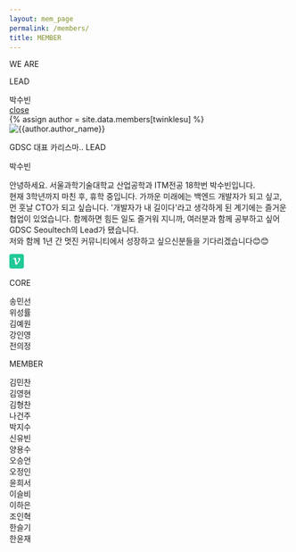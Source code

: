 ```yaml
---
layout: mem_page
permalink: /members/
title: MEMBER
---
```


<head>
  <meta charset="UTF-8">
  <link rel="stylesheet" href="/css/member.css">
  <link rel="stylesheet" href="/css/folder.css">
  <link rel="stylesheet" href="/css/click_members.css">
</head>

<body>
  <div class="container">
    <p>WE ARE <span class="typed-text"></span><span class="cursor">&nbsp;</span></p>
  </div>

 <!-- lead part start -->
  <div class="introduction">
      <p class="who">LEAD</p>
      <div class="member-card-container">
            <div class="member-card">
                  <div class="folder" id="su">
                  </div>
                  <span class="member-name">박수빈</span>
            </div>  
            <div class="black_bg" id="su">
                  <div class="modal_close" id="su"><a href="#;">close</a></div>
            </div>
            <!-- modal start -->
            <div class="modal_wrap" id="su">
                  <div class="the_member">
                        {% assign author = site.data.members[twinklesu] %}
                        <img class="member_image" src="https://github.com/twinklesu.png" alt="{{author.author_name}}">
                        <div class ="member_description">
                              <p class="text" id="title"> GDSC 대표 카리스마.. LEAD </p>
                              <p class="text" id="name"> 박수빈 </p>
                              <P class="text" id="d"> 안녕하세요. 서울과학기술대학교 산업공학과 ITM전공 18학번 박수빈입니다. <br>
                              현재 3학년까지 마친 후, 휴학 중입니다. 가까운 미래에는 백엔드 개발자가 되고 싶고, 먼 훗날 CTO가 되고 싶습니다. '개발자가 내 길이다'라고 생각하게 된 계기에는 즐거운 협업이 있었습니다. 함께하면 힘든 일도 즐거워 지니까, 여러분과 함께 공부하고 싶어 GDSC Seoultech의 Lead가 됐습니다. <br>
                              저와 함께 1년 간 멋진 커뮤니티에서 성장하고 싶으신분들을 기다리겠습니다😊😊</p>
                              <span class="member-icon"><a class="link-dark" href="https://github.com/twinklesu"><i class="fa fa-github fa-2x"></i></a></span>
                              <span class="member-icon"><a class="link-dark" href="https://velog.io/@twinklesu914/about"><img src="/img/blog_icon/velog.jpg" width="26px"></a></span>
                        </div>
                  </div>
            </div>     
            <!-- modal end -->                
      </div>    
  </div>
 <!-- lead part end -->

<!-- core part start -->
<div class="introduction not-lead-part">
      <p class="who">CORE</p>
      <div class="member-card-container">
            <div class="member-card">
                  <div class="folder" id="min">
                  </div>
                  <span class="member-name">송민선</span>
            </div>  
            <div class="member-card">
                  <div class="folder" id="min">
                  </div>
                  <span class="member-name">위성률</span>
            </div>  
            <div class="member-card">
                  <div class="folder" id="min">
                  </div>
                  <span class="member-name">김예원</span>
            </div>  
            <div class="member-card">
                  <div class="folder" id="min">
                  </div>
                  <span class="member-name">강인영</span>
            </div>  
            <div class="member-card">
                  <div class="folder" id="min">
                  </div>
                  <span class="member-name">전의정</span>
            </div>
      </div>  
                  <!-- <div class="who_are">
                  <div class="folder" id= min> 
                  </div>
                  <div class="folder" id="seong"> 
                  </div>
                  <div class="folder" id="ye"> 
                  </div>
            </div> -->
             <!-- <div class="black_bg" id="min">
                  <div class="modal_close" id="min"><a href="#;">close</a></div>
            </div>
                  <div class="modal_wrap" id="min">
                        <div class="the_member">
                              <img class="member_image" src="https://github.com/Songminseon.png" alt="{{author.author_name}}">
                              <div class ="member_description">
                                    <p class="text" id="title"> GDSC 대표 멘트추천 받습니다. </p>
                                    <p class="text" id="name"> 송민선 </p>
                                    <P class="text" id="d"> 안녕하세요. 서울과학기술대학교 산업공학과 ITM학부 16학번 송민선입니다. 작년 3학년을 마친 후, 현재 휴학 중이며 다양한 활동을 하면서 부딪히고 있습니다. 혼자서 모든 것을 할 수 있는 개발자, 1인 창업이라는 목표를 꿈꾸면서 개발 공부를 시작하였습니다. 현재 다양한 프로젝트를 참여하면서 풀스택 개발자로 성장하고 있습니다. 이번 GDSC를 통해 개발자로서 성장하고 싶은분, 개발 공부 같이하고 싶은 분, 사이드 프로젝트를 하고 싶으신 분 모두 기다리고 있습니다.</p>
                                    <span class="member-icon"><a class="link-dark" href="https://github.com/Songminseon"><i class="fa fa-github fa-2x"></i></a></span>
                              </div>
                        </div>
                  </div>
             <div class="black_bg" id="seong">
                  <div class="modal_close" id="seong"><a href="#;">close</a></div>
            </div>
                  <div class="modal_wrap" id="seong">
                        <div class="the_member">
                          {% assign author = site.data.members[twinklesu] %}
                              <img class="member_image" src="https://github.com/s-ryuri.png" alt="{{author.author_name}}">
                              <div class ="member_description">
                                    <p class="text" id="title"> GDSC 대표 멘트추천받습니다. </p>
                                    <p class="text" id="name"> 위성률 </p>
                                    <P class="text" id="d"> 안녕하세요! 제가 만든 기술이 모두에게 도움이 되기를 꿈꾸는 산업공학과/컴퓨터공학과 16학번 위성률입니다. 현재는 머신러닝/딥러닝 분야에 관심을 가지면서 공부를 하고 있고 알고리즘, 백엔드 분야에도 관심이 있어 공부를 할 예정입니다. 다양한 사람을 만나고 다양한 프로젝트를 하고 싶어 동아리에 들어왔습니다.  저희와 함께 열심히 동아리 활동을 하실 수 있는 열정과 의지 넘치는 분 대단히 환영합니다!</p>
                                    <span class="member-icon"><a class="link-dark" href="https://github.com/s-ryuri"><i class="fa fa-github fa-2x"></i></a></span>
                              </div>
                        </div>
                  </div>                  
             <div class="black_bg" id="ye">
                  <div class="modal_close" id="ye"><a href="#;">close</a></div>
            </div>
                  <div class="modal_wrap" id="ye">
                        <div class="the_member">
                          {% assign author = site.data.members[twinklesu] %}
                              <img class="member_image" src="https://github.com/comye1.png" alt="{{author.author_name}}">
                              <div class ="member_description">
                                    <p class="text" id="title"> GDSC 대표 멘트추천받습니다 </p>
                                    <p class="text" id="name"> 김예원 </p>
                                    <P class="text" id="d"> 안녕하세요. 안드로이드 개발자를 목표로 공부하고 있는 컴퓨터공학과 18학번 김예원입니다. 고독하게 공부해오신 분들, 저도 그랬습니다. 혼자 하며 잡힐 듯 잡히지 않았던 개념들 머리 맞대어 이해해 봅시다! 또 여러 분야의 열정 넘치는 분들과 함께 프로젝트도 완성해 보아요! (Jetpack Compose에 관심 있으신 분들 환영합니다!)</p>
                                    <span class="member-icon"><a class="link-dark" href="https://github.com/comye1"><i class="fa fa-github fa-2x"></i></a></span>
                                    <span class="member-icon"><a class="link-dark" href="https://blog.naver.com/comye1"><img src="/img/blog_icon/naver.jpg" width="26px"></a></span>
                              </div>
                        </div>
                  </div>                                        -->
            <!-- <div class="black_bg" id="in">
                  <div class="modal_close" id="in"><a href="#;">close</a></div>
            </div>
                  <div class="modal_wrap" id="in">
                        <div class="the_member">
                          {% assign author = site.data.members[twinklesu] %}
                              <img class="member_image" src="http://mnews.imaeil.com/inc/photos/2019/12/03/2019120315450295936_l.jpg" alt="{{author.author_name}}">
                              <div class ="member_description">
                                    <p class="text" id="title"> GDSC 대표 멘트 추천받습니다 </p>
                                    <p class="text" id="name"> 강인영 </p>
                                    <P class="text" id="d"> 안녕하세요! 산업공학과 ITM전공에 재학 중인 19학번 강인영입니다. 안드로이드 개발, 웹 프론트 등을 경험해 보았고, 최근에는 유니티와 인공지능 등에 대해 관심을 가지고 알아가는 중입니다. 새로운 분야에 대한 호기심도 많고 여러 사람들과 함께 프로젝트를 해보고 싶어서 GDSC의 일원으로 참여하게 되었습니다. 지치지 않고 꾸준히 동아리 활동을 해나갈 수 있는 분들과 함께 GDSC를 가꾸어 나갈 수 있으면 합니다~! 많은 관심 부탁드려요!!</p>
                                    <span class="member-icon"><a class="link-dark" href="https://github.com/KangInyeong"><i class="fa fa-github fa-2x"></i></a></span>
                              </div>
                        </div>
                  </div>      
            <div class="black_bg" id="ui">
                  <div class="modal_close" id="ui"><a href="#;">close</a></div>
            </div>
                  <div class="modal_wrap" id="ui">
                        <div class="the_member">
                          {% assign author = site.data.members[twinklesu] %}
                              <img class="member_image" src="https://github.com/juijeong8324.png" alt="{{author.author_name}}">
                              <div class ="member_description">
                                    <p class="text" id="title"> GDSC 뭐라혀? </p>
                                    <p class="text" id="name"> 전의정 </p>
                                    <P class="text" id="d"> 안녕하세요! 저는 컴퓨터공학과 20학번 전의정입니다. 저는 아직 뚜렷한 진로를 정하지 않았고 다양한 분야의 프로그래밍 언어를 많이 접해보고 프로젝트화 하는 것을 목표로 하고 있습니다. 저는 현재 안드로이드, 스프링, VR(유니티 활용), 데이터 분석 및 인공지능, 아두이노 등에 관심을 갖고 있습니다! 아직 뚜렷하게 잘하는 분야는 없습니다만 배운 내용을 바탕으로 재밌는 프로젝트를 진행하는 것은 자신있습니다!! 안드로이드, 웹 프론트/백 , 데이터 분석 및 인공지능 뿐만 아니라 다양한 분야를 배우고 이를 활용하여 창의적이고 재밌고, 사회에 도움을 주는 프로젝트를 진행하고 싶은 분들은 자신있게 도전해보아요! </p>
                                    <span class="member-icon"><a class="link-dark" href="https://github.com/juijeong8324"><i class="fa fa-github fa-2x"></i></a></span>
                              </div>
                        </div>
                  </div>       -->
  </div>
  <!-- Core part end -->

<!-- member part start -->
  <div class="introduction not-lead-part">
        <p class="who">MEMBER</p>
            <div class="member-card-container">
                  <div class="member-card">
                        <div class="folder">
                        </div>
                        <span class="member-name">김민찬</span>
                  </div>
                  <div class="member-card">
                        <div class="folder">
                        </div>
                        <span class="member-name">김영현</span>
                  </div>
                  <div class="member-card">
                        <div class="folder">
                        </div>
                        <span class="member-name">김형찬</span>
                  </div>
                  <div class="member-card">
                        <div class="folder">
                        </div>
                        <span class="member-name">나건주</span>
                  </div>
                  <div class="member-card">
                        <div class="folder">
                        </div>
                        <span class="member-name">박지수</span>
                  </div>
                  <div class="member-card">
                        <div class="folder">
                        </div>
                        <span class="member-name">신유빈</span>
                  </div>
                  <div class="member-card">
                        <div class="folder">
                        </div>
                        <span class="member-name">양용수</span>
                  </div>
                  <div class="member-card">
                        <div class="folder">
                        </div>
                        <span class="member-name">오승언</span>
                  </div>
                  <div class="member-card">
                        <div class="folder">
                        </div>
                        <span class="member-name">오정인</span>
                  </div>
                  <div class="member-card">
                        <div class="folder">
                        </div>
                        <span class="member-name">윤희서</span>
                  </div>
                  <div class="member-card">
                        <div class="folder">
                        </div>
                        <span class="member-name">이슬비</span>
                  </div>
                  <div class="member-card">
                        <div class="folder">
                        </div>
                        <span class="member-name">이하은</span>
                  </div>
                  <div class="member-card">
                        <div class="folder">
                        </div>
                        <span class="member-name">조인혁</span>
                  </div>
                  <div class="member-card">
                        <div class="folder">
                        </div>
                        <span class="member-name">한슬기</span>
                  </div>
                  <div class="member-card">
                        <div class="folder">
                        </div>
                        <span class="member-name">한윤재</span>
                  </div>
            </div>  
      </div>
  <!-- member part end -->

</body>
